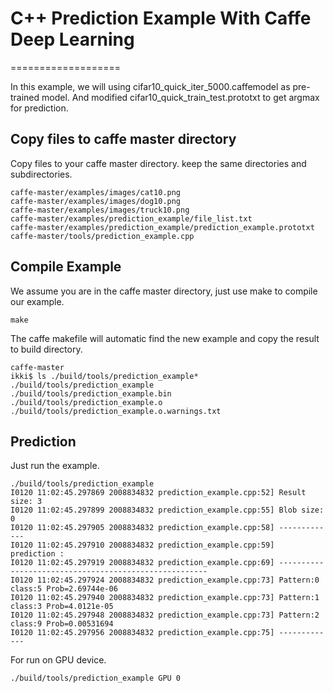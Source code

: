
# C++ Prediction Example With Caffe Deep Learning
===================

In this example, we will using cifar10_quick_iter_5000.caffemodel as pre-trained model.
And modified cifar10_quick_train_test.prototxt to get argmax for prediction.

Copy files to caffe master directory
---------------------

Copy files to your caffe master directory. keep the same directories and subdirectories.

    caffe-master/examples/images/cat10.png
    caffe-master/examples/images/dog10.png
    caffe-master/examples/images/truck10.png
    caffe-master/examples/prediction_example/file_list.txt
    caffe-master/examples/prediction_example/prediction_example.prototxt
    caffe-master/tools/prediction_example.cpp

Compile Example
--------------------------------------------------

We assume you are in the caffe master directory, just use make to compile our example.

    make

The caffe makefile will automatic find the new example and copy the result to build directory.

    caffe-master
    ikki$ ls ./build/tools/prediction_example*
    ./build/tools/prediction_example
    ./build/tools/prediction_example.bin
    ./build/tools/prediction_example.o
    ./build/tools/prediction_example.o.warnings.txt

Prediction
----------------

Just run the example.

    ./build/tools/prediction_example
    I0120 11:02:45.297869 2008834832 prediction_example.cpp:52] Result size: 3
    I0120 11:02:45.297899 2008834832 prediction_example.cpp:55] Blob size: 0
    I0120 11:02:45.297905 2008834832 prediction_example.cpp:58] -------------
    I0120 11:02:45.297910 2008834832 prediction_example.cpp:59]  prediction :  
    I0120 11:02:45.297919 2008834832 prediction_example.cpp:69] ------------------------------------------------------
    I0120 11:02:45.297924 2008834832 prediction_example.cpp:73] Pattern:0 class:5 Prob=2.69744e-06
    I0120 11:02:45.297940 2008834832 prediction_example.cpp:73] Pattern:1 class:3 Prob=4.0121e-05
    I0120 11:02:45.297948 2008834832 prediction_example.cpp:73] Pattern:2 class:9 Prob=0.00531694
    I0120 11:02:45.297956 2008834832 prediction_example.cpp:75] -------------


For run on GPU device.

    ./build/tools/prediction_example GPU 0
     

